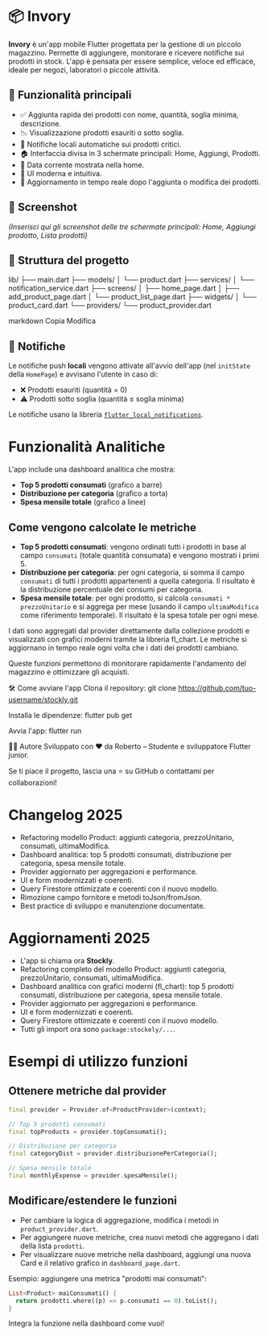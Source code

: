 # 📦 Invory

**Invory** è un'app mobile Flutter progettata per la gestione di un piccolo magazzino. Permette di aggiungere, monitorare e ricevere notifiche sui prodotti in stock. L'app è pensata per essere semplice, veloce ed efficace, ideale per negozi, laboratori o piccole attività.

## 🚀 Funzionalità principali

- ✅ Aggiunta rapida dei prodotti con nome, quantità, soglia minima, descrizione.
- 📉 Visualizzazione prodotti esauriti o sotto soglia.
- 🔔 Notifiche locali automatiche sui prodotti critici.
- 🏠 Interfaccia divisa in 3 schermate principali: Home, Aggiungi, Prodotti.
- 📆 Data corrente mostrata nella home.
- 📱 UI moderna e intuitiva.
- 🔄 Aggiornamento in tempo reale dopo l'aggiunta o modifica dei prodotti.

## 📸 Screenshot

*(Inserisci qui gli screenshot delle tre schermate principali: Home, Aggiungi prodotto, Lista prodotti)*

## 📁 Struttura del progetto

lib/
├── main.dart
├── models/
│ └── product.dart
├── services/
│ └── notification_service.dart
├── screens/
│ ├── home_page.dart
│ ├── add_product_page.dart
│ └── product_list_page.dart
├── widgets/
│ └── product_card.dart
└── providers/
└── product_provider.dart

markdown
Copia
Modifica

## 🔔 Notifiche

Le notifiche push **locali** vengono attivate all'avvio dell'app (nel `initState` della `HomePage`) e avvisano l'utente in caso di:

- ❌ Prodotti esauriti (quantità = 0)
- ⚠️ Prodotti sotto soglia (quantità ≤ soglia minima)

Le notifiche usano la libreria [`flutter_local_notifications`](https://pub.dev/packages/flutter_local_notifications).

# Funzionalità Analitiche

L'app include una dashboard analitica che mostra:
- **Top 5 prodotti consumati** (grafico a barre)
- **Distribuzione per categoria** (grafico a torta)
- **Spesa mensile totale** (grafico a linee)

## Come vengono calcolate le metriche

- **Top 5 prodotti consumati**: vengono ordinati tutti i prodotti in base al campo `consumati` (totale quantità consumata) e vengono mostrati i primi 5.
- **Distribuzione per categoria**: per ogni categoria, si somma il campo `consumati` di tutti i prodotti appartenenti a quella categoria. Il risultato è la distribuzione percentuale dei consumi per categoria.
- **Spesa mensile totale**: per ogni prodotto, si calcola `consumati * prezzoUnitario` e si aggrega per mese (usando il campo `ultimaModifica` come riferimento temporale). Il risultato è la spesa totale per ogni mese.

I dati sono aggregati dal provider direttamente dalla collezione prodotti e visualizzati con grafici moderni tramite la libreria fl_chart. Le metriche si aggiornano in tempo reale ogni volta che i dati dei prodotti cambiano.

Queste funzioni permettono di monitorare rapidamente l'andamento del magazzino e ottimizzare gli acquisti.

🛠️ Come avviare l'app
Clona il repository:
git clone https://github.com/tuo-username/stockly.git

Installa le dipendenze:
flutter pub get

Avvia l'app:
flutter run

👨‍💻 Autore
Sviluppato con ❤️ da Roberto – Studente e sviluppatore Flutter junior.

Se ti piace il progetto, lascia una ⭐ su GitHub o contattami per collaborazioni!

# Changelog 2025

- Refactoring modello Product: aggiunti categoria, prezzoUnitario, consumati, ultimaModifica.
- Dashboard analitica: top 5 prodotti consumati, distribuzione per categoria, spesa mensile totale.
- Provider aggiornato per aggregazioni e performance.
- UI e form modernizzati e coerenti.
- Query Firestore ottimizzate e coerenti con il nuovo modello.
- Rimozione campo fornitore e metodi toJson/fromJson.
- Best practice di sviluppo e manutenzione documentate.

# Aggiornamenti 2025

- L'app si chiama ora **Stockly**.
- Refactoring completo del modello Product: aggiunti categoria, prezzoUnitario, consumati, ultimaModifica.
- Dashboard analitica con grafici moderni (fl_chart): top 5 prodotti consumati, distribuzione per categoria, spesa mensile totale.
- Provider aggiornato per aggregazioni e performance.
- UI e form modernizzati e coerenti.
- Query Firestore ottimizzate e coerenti con il nuovo modello.
- Tutti gli import ora sono `package:stockely/...`.

# Esempi di utilizzo funzioni

## Ottenere metriche dal provider

```dart
final provider = Provider.of<ProductProvider>(context);

// Top 5 prodotti consumati
final topProducts = provider.topConsumati();

// Distribuzione per categoria
final categoryDist = provider.distribuzionePerCategoria();

// Spesa mensile totale
final monthlyExpense = provider.spesaMensile();
```

## Modificare/estendere le funzioni

- Per cambiare la logica di aggregazione, modifica i metodi in `product_provider.dart`.
- Per aggiungere nuove metriche, crea nuovi metodi che aggregano i dati della lista `prodotti`.
- Per visualizzare nuove metriche nella dashboard, aggiungi una nuova Card e il relativo grafico in `dashboard_page.dart`.

Esempio: aggiungere una metrica "prodotti mai consumati":
```dart
List<Product> maiConsumati() {
  return prodotti.where((p) => p.consumati == 0).toList();
}
```

Integra la funzione nella dashboard come vuoi!

